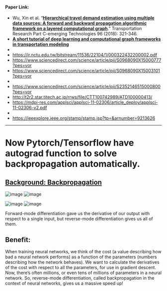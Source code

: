 #### Paper Link:
 - Wu, Xin et al. “[**Hierarchical travel demand estimation using multiple data sources: A forward and backward propagation algorithmic framework on a layered computational graph**](https://www.sciencedirect.com/science/article/pii/S0968090X18306685#f0015).” Transportation Research Part C-emerging Technologies 96 (2018): 321-346. 
 - [**A short tutorial of deep learning and computational graph frameworks in transportation modeling**](https://www.researchgate.net/publication/325126768)
 - 
 - https://ir.nctu.edu.tw/bitstream/11536/22104/1/000322432200002.pdf
 - https://www.sciencedirect.com/science/article/pii/S0968090X15000777?pes=vor
 - https://www.sciencedirect.com/science/article/pii/S0968090X15003101?pes=vor
 - 
 - https://www.sciencedirect.com/science/article/pii/S2352146515000800?pes=vor
 - http://t2r2.star.titech.ac.jp/rrws/file/CTT100742989/ATD100000413/
 - https://mdpi-res.com/applsci/applsci-11-02306/article_deploy/applsci-11-02306-v2.pdf
 - 
 - https://ieeexplore.ieee.org/stamp/stamp.jsp?tp=&arnumber=9213626

___________________________________________________________________________________________________________________________________________________________________________________
# **Now Pytorch/Tensorflow have autograd function to solve backpropagation automatically.**

## [**Background: Backpropagation**](http://colah.github.io/posts/2015-08-Backprop/)

![image](https://user-images.githubusercontent.com/88390140/132399277-54e801ab-2fde-42b2-af88-e138a92337c0.png)
![image](https://user-images.githubusercontent.com/88390140/132399289-9089afe4-357b-46e8-80b2-61620d47c6fb.png)     
     
![image](https://user-images.githubusercontent.com/88390140/132399541-d47b3bf3-0ab4-412c-9e4f-ff522a32850e.png)
![image](https://user-images.githubusercontent.com/88390140/132399561-8e2ab6bd-73dd-4f0c-9ac0-1cd53180a146.png)

Forward-mode differentiation gave us the derivative of our output with respect to a single input, but reverse-mode differentiation gives us all of them.

## Benefit:   
When training neural networks, we think of the cost (a value describing how bad a neural network performs) as a function of the parameters (numbers describing how the network behaves). We want to calculate the derivatives of the cost with respect to all the parameters, for use in gradient descent. Now, there’s often millions, or even tens of millions of parameters in a neural network. So, reverse-mode differentiation, called backpropagation in the context of neural networks, gives us a massive speed up!    



